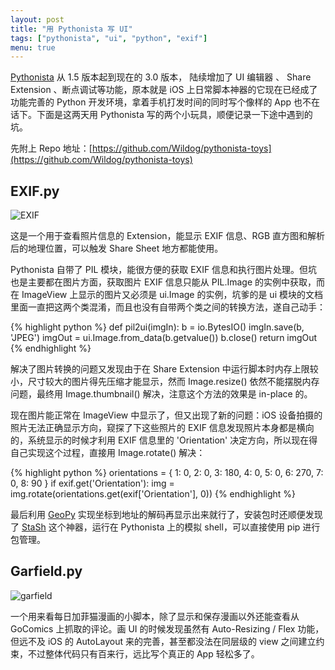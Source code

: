 ```yaml
---
layout: post
title: "用 Pythonista 写 UI"
tags: ["pythonista", "ui", "python", "exif"]
menu: true
---
```


[Pythonista](http://omz-software.com/pythonista/) 从 1.5 版本起到现在的 3.0 版本， 陆续增加了 UI 编辑器 、 Share Extension 、断点调试等功能，原本就是 iOS 上日常脚本神器的它现在已经成了功能完善的 Python 开发环境，拿着手机打发时间的同时写个像样的 App 也不在话下。下面是这两天用 Pythonista 写的两个小玩具，顺便记录一下途中遇到的坑。

先附上 Repo 地址：[https://github.com/Wildog/pythonista-toys](https://github.com/Wildog/pythonista-toys)

## EXIF.py

![EXIF](http://7xqhhm.com1.z0.glb.clouddn.com/images/exif.jpg)

这是一个用于查看照片信息的 Extension，能显示 EXIF 信息、RGB 直方图和解析后的地理位置，可以触发 Share Sheet 地方都能使用。

Pythonista 自带了 PIL 模块，能很方便的获取 EXIF 信息和执行图片处理。但坑也是主要都在图片方面，获取图片 EXIF 信息只能从 PIL.Image 的实例中获取，而在 ImageView 上显示的图片又必须是 ui.Image 的实例，坑爹的是 ui 模块的文档里面一直把这两个类混淆，而且也没有自带两个类之间的转换方法，遂自己动手：

{% highlight python %}
def pil2ui(imgIn):
    b = io.BytesIO()
    imgIn.save(b, 'JPEG')
    imgOut = ui.Image.from_data(b.getvalue())
    b.close()
    return imgOut
{% endhighlight %}

解决了图片转换的问题又发现由于在 Share Extension 中运行脚本时内存上限较小，尺寸较大的图片得先压缩才能显示，然而 Image.resize() 依然不能摆脱内存问题，最终用 Image.thumbnail() 解决，注意这个方法的效果是 in-place 的。

现在图片能正常在 ImageView 中显示了，但又出现了新的问题：iOS 设备拍摄的照片无法正确显示方向，窥探了下这些照片的 EXIF 信息发现照片本身都是横向的，系统显示的时候才利用 EXIF 信息里的 'Orientation' 决定方向，所以现在得自己实现这个过程，直接用 Image.rotate() 解决：

{% highlight python %}
orientations = {
    1: 0,
    2: 0,
    3: 180,
    4: 0,
    5: 0,
    6: 270,
    7: 0,
    8: 90
}
if exif.get('Orientation'):
    img = img.rotate(orientations.get(exif['Orientation'], 0))
{% endhighlight %}

最后利用 [GeoPy](https://github.com/geopy/geopy) 实现坐标到地址的解码再显示出来就行了，安装包时还顺便发现了 [StaSh](https://github.com/ywangd/stash) 这个神器，运行在 Pythonista 上的模拟 shell，可以直接使用 pip 进行包管理。

## Garfield.py

![garfield](http://7xqhhm.com1.z0.glb.clouddn.com/images/garfield.jpg)

一个用来看每日加菲猫漫画的小脚本，除了显示和保存漫画以外还能查看从 GoComics 上抓取的评论。画 UI 的时候发现虽然有 Auto-Resizing / Flex 功能，但远不及 iOS 的 AutoLayout 来的完善，甚至都没法在同层级的 view 之间建立约束，不过整体代码只有百来行，远比写个真正的 App 轻松多了。


